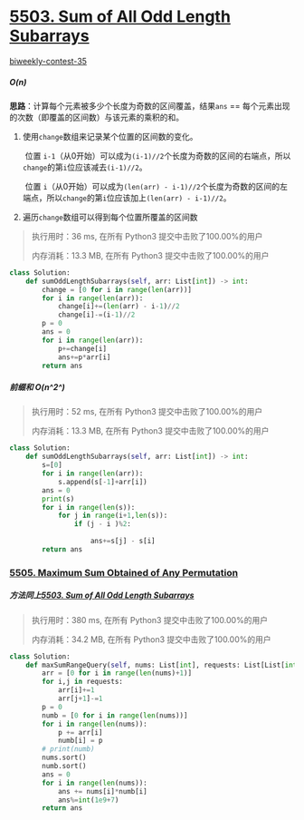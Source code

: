 # [5503. Sum of All Odd Length Subarrays](https://leetcode-cn.com/problems/sum-of-all-odd-length-subarrays/)

[biweekly-contest-35](https://leetcode-cn.com/contest/biweekly-contest-35/)

##### O(n)

**思路**：计算每个元素被多少个长度为奇数的区间覆盖，结果`ans` == 每个元素出现的次数（即覆盖的区间数）与该元素的乘积的和。

1. 使用`change`数组来记录某个位置的区间数的变化。

   ​	位置 `i-1`（从0开始）可以成为`(i-1)//2`个长度为奇数的区间的右端点，所以`change`的第`i`位应该减去`(i-1)//2`。

   ​	位置 `i`（从0开始）可以成为`(len(arr) - i-1)//2`个长度为奇数的区间的左端点，所以`change`的第`i`位应该加上`(len(arr) - i-1)//2`。

2. 遍历`change`数组可以得到每个位置所覆盖的区间数

> 执行用时：36 ms, 在所有 Python3 提交中击败了100.00%的用户
>
> 内存消耗：13.3 MB, 在所有 Python3 提交中击败了100.00%的用户

```python
class Solution:
    def sumOddLengthSubarrays(self, arr: List[int]) -> int:
        change = [0 for i in range(len(arr))]
        for i in range(len(arr)):
            change[i]+=(len(arr) - i-1)//2
            change[i]-=(i-1)//2
        p = 0
        ans = 0
        for i in range(len(arr)):
            p+=change[i]
            ans+=p*arr[i]
        return ans
```

##### 前缀和 O(n^2^)

> 执行用时：52 ms, 在所有 Python3 提交中击败了100.00%的用户
>
> 内存消耗：13.3 MB, 在所有 Python3 提交中击败了100.00%的用户

```python
class Solution:
    def sumOddLengthSubarrays(self, arr: List[int]) -> int:
        s=[0]
        for i in range(len(arr)):
            s.append(s[-1]+arr[i])
        ans = 0
        print(s)
        for i in range(len(s)):
            for j in range(i+1,len(s)):
                if (j - i )%2:
                    
                    ans+=s[j] - s[i]
        return ans
```

### [5505. Maximum Sum Obtained of Any Permutation](https://leetcode-cn.com/problems/maximum-sum-obtained-of-any-permutation/)

##### 方法同上[5503. Sum of All Odd Length Subarrays](https://leetcode-cn.com/problems/sum-of-all-odd-length-subarrays/)

> 执行用时：380 ms, 在所有 Python3 提交中击败了100.00%的用户
>
> 内存消耗：34.2 MB, 在所有 Python3 提交中击败了100.00%的用户

```python
class Solution:
    def maxSumRangeQuery(self, nums: List[int], requests: List[List[int]]) -> int:
        arr = [0 for i in range(len(nums)+1)]
        for i,j in requests:
            arr[i]+=1
            arr[j+1]-=1
        p = 0
        numb = [0 for i in range(len(nums))]
        for i in range(len(nums)):
            p += arr[i]
            numb[i] = p
        # print(numb)
        nums.sort()
        numb.sort()
        ans = 0
        for i in range(len(nums)):
            ans += nums[i]*numb[i]
            ans%=int(1e9+7)
        return ans
```


